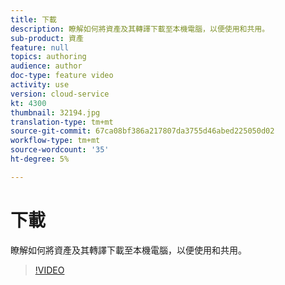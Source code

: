 ```yaml
---
title: 下載
description: 瞭解如何將資產及其轉譯下載至本機電腦，以便使用和共用。
sub-product: 資產
feature: null
topics: authoring
audience: author
doc-type: feature video
activity: use
version: cloud-service
kt: 4300
thumbnail: 32194.jpg
translation-type: tm+mt
source-git-commit: 67ca08bf386a217807da3755d46abed225050d02
workflow-type: tm+mt
source-wordcount: '35'
ht-degree: 5%

---
```



# 下載

瞭解如何將資產及其轉譯下載至本機電腦，以便使用和共用。

>[!VIDEO](https://video.tv.adobe.com/v/35090/?quality=12&learn=on&hidetitle=true)
